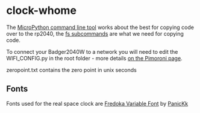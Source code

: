# clock-whome

The [MicroPython command line tool](https://docs.micropython.org/en/latest/reference/mpremote.html) works about the best for copying code over to the rp2040, the [fs subcommands](https://docs.micropython.org/en/latest/reference/mpremote.html#mpremote-command-fs) are what we need for copying code.

To connect your Badger2040W to a network you will need to edit the WIFI_CONFIG.py in the root folder - more details [on the Pimoroni page](https://learn.pimoroni.com/article/getting-started-with-badger-2040#customising-the-badgeros-examples).

zeropoint.txt contains the zero point in unix seconds

## Fonts

Fonts used for the real space clock are [Fredoka Variable Font](https://github.com/PanicKk/Fredoka-Font/) by [PanicKk](https://github.com/PanicKk)
